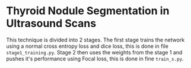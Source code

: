 # Thyroid Nodule Segmentation in Ultrasound Scans

This technique is divided into 2 stages. The first stage trains the network using a normal cross entropy loss and dice loss, this is done in file `stage1_training.py`.
Stage 2 then uses the weights from the stage 1 and pushes it's performance using Focal loss, this is done in fine `train_s.py`.

